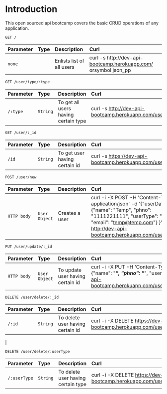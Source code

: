 # Introduction

This open sourced api bootcamp covers the basic CRUD operations of any application.

```http
GET /
```
| Parameter | Type | Description | Curl |
| :--- | :--- | :--- | :--- |
| `none` |  | Enlists list of all users | curl -s http://dev-api-bootcamp.herokuapp.com/ orsymbol json_pp |


```http
GET /user/type/:type
```
| Parameter | Type | Description | Curl |
| :--- | :--- | :--- | :--- |
| `/:type` | `String` | To get all users having certain type | curl -s http://dev-api-bootcamp.herokuapp.com/user/type/pro |


```http
GET /user/:_id
```
| Parameter | Type | Description | Curl |
| :--- | :--- | :--- | :--- |
| `/id` | `String` | To get user having certain id | curl -s https://dev-api-bootcamp.herokuapp.com/user/61113a4be190e9c086e42f7e |


```http
POST /user/new
```
| Parameter | Type | Description | Curl |
| :--- | :--- | :--- |  :--- |
| `HTTP body` | `User Object` | Creates a user | curl -i -X POST -H 'Content-Type: application/json' -d '{"userData": {"name": "Temp", "phno": "1111221111", "userType": "pro", "email": "temp@temp.com"} }' http://dev-api-bootcamp.herokuapp.com/user/new |

```http
PUT /user/update/:_id
```
| Parameter | Type | Description | Curl |
| :--- | :--- | :--- | :--- |
| `HTTP body` | `User Object` | To update user having certain id | curl -i -X PUT -H 'Content-Type: application/json' -d '{"userData": {"name": "___", "phno": "___", "userType": "___", "email": "___@___.___"} }' http://dev-api-bootcamp.herokuapp.com/user/update/61113932e190e9c086e42f79 |


```http
DELETE /user/delete/:_id
```
| Parameter | Type | Description | Curl |
| :--- | :--- | :--- |  :--- |
| `/:id` | `String` | To delete user having certain id | curl -i -X DELETE https://dev-api-bootcamp.herokuapp.com/user/delete/___
 |


```http
DELETE /user/delete/:userType
```
| Parameter | Type | Description | Curl |
| :--- | :--- | :--- |  :--- |
| `/:userType` | `String` | To delete user having certain type | curl -i -X DELETE https://dev-api-bootcamp.herokuapp.com/user/delete/pro |